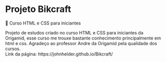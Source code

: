 # Projeto Bikcraft
👋 Curso HTML e CSS para iniciantes
<div>
Projeto de estudos criado no curso HTML e CSS para iniciantes da Origamid, esse curso me trouxe bastante conhecimento principalmente em html e css. Agradeço ao professor Andre da Origamid pela qualidade dos cursos.   
</div>
<div>
Link da página: https://johnhelder.github.io/Bikcraft/  
</div>
